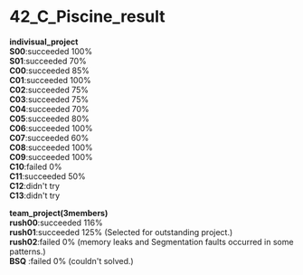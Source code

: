 # 42_C_Piscine_result

**indivisual_project**   
**S00**:succeeded 100%  
**S01**:succeeded 70%  
**C00**:succeeded 85%  
**C01**:succeeded 100%  
**C02**:succeeded 75%  
**C03**:succeeded 75%  
**C04**:succeeded 70%  
**C05**:succeeded 80%  
**C06**:succeeded 100%  
**C07**:succeeded 60%  
**C08**:succeeded 100%  
**C09**:succeeded 100%  
**C10**:failed 0%   
**C11**:succeeded 50%  
**C12**:didn't try  
**C13**:didn't try  
  
**team_project(3members)**  
**rush00**:succeeded 116%  
**rush01**:succeeded 125% (Selected for outstanding project.)   
**rush02**:failed 0% (memory leaks and Segmentation faults occurred in some patterns.)  
**BSQ**   :failed 0% (couldn't solved.)  
